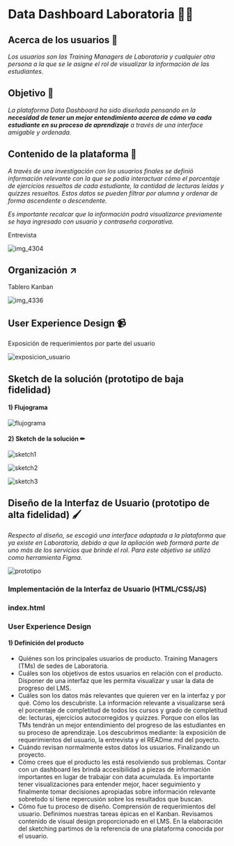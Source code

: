# Data Dashboard Laboratoria 👩‍💻

## Acerca de los usuarios 👫

*Los usuarios son las Training Managers de Laboratoria y cualquier otra persona a la que se le asigne el rol de visualizar la información de las estudiantes.*

## Objetivo 📌

*La plataforma Data Dashboard ha sido diseñada pensando en la* ***necesidad de tener un mejor entendimiento acerca de cómo va cada estudiante en su proceso de aprendizaje*** *a través de una interface amigable y ordenada.*


## Contenido de la plataforma 📓

*A través de una investigación con los usuarios finales se definió información relevante con la que se podía interactuar cómo el porcentaje de ejercicios resueltos de cada estudiante, la cantidad de lecturas leídas y quizzes resueltos. Estos datos se pueden filtrar por alumna y ordenar de forma ascendente o descendente.*

*Es importante recalcar que la información podrá visualizarce previamente se haya ingresado con usuario y contraseña corporativa.*

Entrevista

![img_4304](https://user-images.githubusercontent.com/39319360/41465550-3756f45a-7064-11e8-92aa-1df625d956fb.JPG)


## Organización ↗
Tablero Kanban

![img_4336](https://user-images.githubusercontent.com/39319360/41464895-8d1bf6d6-7061-11e8-9c39-752d1027b8ae.JPG)

## User Experience Design 📹

Exposición de requerimientos por parte del usuario

![exposicion_usuario](https://user-images.githubusercontent.com/39319360/41465506-05c34cb8-7064-11e8-94e3-9ba3cc33aa01.jpg)

## Sketch de la solución (prototipo de baja fidelidad)

#### 1) Flujograma 

![flujograma](https://user-images.githubusercontent.com/39319360/41474458-aa1ac72e-7081-11e8-8c47-71aef8086104.jpg)

#### 2) Sketch de la solución ✏

![sketch1](https://user-images.githubusercontent.com/39319360/41475151-9698dd92-7083-11e8-9577-7158d58f0ac2.png)

![sketch2](https://user-images.githubusercontent.com/39319360/41475162-9cf3650e-7083-11e8-83c2-fe6bb139e43c.png)

![sketch3](https://user-images.githubusercontent.com/39319360/41475173-9fa38c20-7083-11e8-9348-064d3a5ffffc.png)

## Diseño de la Interfaz de Usuario (prototipo de alta fidelidad) 🖌

*Respecto al diseño, se escogió una interface adaptada a la plataforma que ya existe en Laboratoria, debido a que la apliación web formará parte de uno más de los servicios que brinde el rol. Para este objetivo se utilizó como herramienta Figma.*

![prototipo](https://user-images.githubusercontent.com/38537678/41785117-33fe18c6-7607-11e8-8adc-5fcf55f69a5e.png)



### Implementación de la Interfaz de Usuario (HTML/CSS/JS)
### index.html

### User Experience Design

#### 1) Definición del producto

* Quiénes son los principales usuarios de producto.
  Training Managers (TMs) de sedes de Laboratoria.
* Cuáles son los objetivos de estos usuarios en relación con el producto.
  Disponer de una interfaz que les permita visualizar y usar la data de progreso del LMS.
* Cuáles son los datos más relevantes que quieren ver en la interfaz y
  por qué. Cómo los descubriste.
  La información relevante a visualizarse será el porcentaje de completitud de todos los cursos y grado de completitud 
  de: lecturas, ejercicios autocorregidos y quizzes.
  Porque con ellos las TMs tendrán un mejor entendimiento del progreso de las estudiantes en su proceso de aprendizaje.
  Los descubrimos mediante: la exposición de requerimientos del usuario, la entrevista y el READme.md del poyecto.
* Cuándo revisan normalmente estos datos los usuarios.
  Finalizando un proyecto.
* Cómo crees que el producto les está resolviendo sus problemas.
  Contar con un dashboard les brindá accesibilidad a piezas de información importantes en lugar de trabajar con data acumulada.
  Es importante tener visualizaciones para entender mejor, hacer seguimiento y finalmente tomar decisiones apropiadas sobre información relevante sobretodo sí tiene repercusión sobre los resultados que buscan.
* Cómo fue tu proceso de diseño.
  Comprensión de requerimientos del usuario.
  Definimos nuestras tareas épicas en el Kanban.
  Revisamos contenido de visual design proporcionado en el LMS.
  En la elaboración del sketching partimos de la referencia de una plataforma conocida por el usuario.

